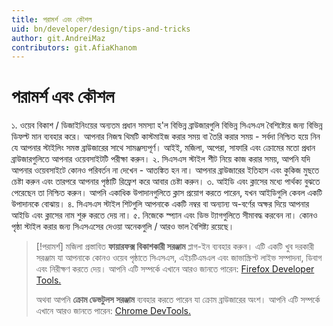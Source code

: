 ```yaml
---
title: পরামর্শ এবং কৌশল
uid: bn/developer/design/tips-and-tricks
author: git.AndreiMaz
contributors: git.AfiaKhanom
---
```


# পরামর্শ এবং কৌশল

১. ওয়েব বিকাশ / ডিজাইনিংয়ের অন্যতম প্রধান সমস্যা হ'ল বিভিন্ন ব্রাউজারগুলি বিভিন্ন সিএসএস বৈশিষ্ট্যের জন্য বিভিন্ন ডিফল্ট মান ব্যবহার করে। আপনার নিজস্ব থিমটি কাস্টমাইজ করার সময় বা তৈরি করার সময় - সর্বদা নিশ্চিত হয়ে নিন যে আপনার স্টাইলিং সমস্ত ব্রাউজারের সাথে সামঞ্জস্যপূর্ণ। আইই, মজিলা, অপেরা, সাফারি এবং ক্রোমের মতো প্রধান ব্রাউজারগুলিতে আপনার ওয়েবসাইটটি পরীক্ষা করুন।
২. সিএসএস স্টাইল শীট নিয়ে কাজ করার সময়, আপনি যদি আপনার ওয়েবসাইটে কোনও পরিবর্তন না দেখেন - আতঙ্কিত হন না। আপনার ব্রাউজারের ইতিহাস এবং কুকিজ মুছতে চেষ্টা করুন এবং তারপরে আপনার পৃষ্ঠাটি রিফ্রেশ করে আবার চেষ্টা করুন।
৩. আইডি এবং ক্লাসের মধ্যে পার্থক্য বুঝতে পেরেছেন তা নিশ্চিত করুন। আপনি একাধিক উপাদানগুলিতে ক্লাস প্রয়োগ করতে পারেন, যখন আইডিগুলি কেবল একটি উপাদানকে বোঝায়।
৪. সিএসএস স্টাইল শিটগুলি আপনাকে একটি নম্বর বা অন্যান্য অ-বর্ণের অক্ষর দিয়ে আপনার আইডি এবং ক্লাসের নাম শুরু করতে দেয় না।
৫. নিজেকে স্প্যান এবং ডিভ ট্যাগগুলিতে সীমাবদ্ধ করবেন না। কোনও পৃষ্ঠা স্টাইল করার জন্য সিএসএসের দেওয়া অনেকগুলি / আরও ভাল বৈশিষ্ট্য রয়েছে। 
> [!পরামর্শ]
> মজিলা প্রস্তাবিত **ফায়ারফক্স বিকাশকারী সরঞ্জাম** প্লাগ-ইন ব্যবহার করুন। এটি একটি খুব দরকারী সরঞ্জাম যা আপনাকে কোনও ওয়েব পৃষ্ঠাতে সিএসএস, এইচটিএমএল এবং জাভাস্ক্রিপ্ট লাইভ সম্পাদনা, ডিবাগ এবং নিরীক্ষণ করতে দেয়। আপনি এটি সম্পর্কে এখানে আরও জানতে পারেন: [Firefox Developer Tools.](https://developer.mozilla.org/en-US/docs/Tools)
>
> অথবা আপনি **ক্রোম ডেভটুলস সরঞ্জাম** ব্যবহার করতে পারেন যা ক্রোম ব্রাউজারের অংশ। আপনি এটি সম্পর্কে এখানে আরও জানতে পারেন: [Chrome DevTools.](https://developers.google.com/web/tools/chrome-devtools)
